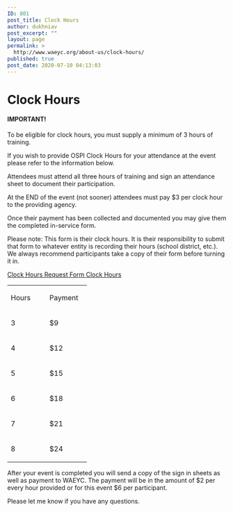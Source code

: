 ```yaml
---
ID: 801
post_title: Clock Hours
author: dukhniav
post_excerpt: ""
layout: page
permalink: >
  http://www.waeyc.org/about-us/clock-hours/
published: true
post_date: 2020-07-10 04:13:03
---
```

<h1>Clock Hours</h1>		
				<h4>IMPORTANT! </h4>
																						<p><p>To be eligible for clock hours, you must supply a minimum of 3 hours of training.</p></p>
		<p>If you wish to provide OSPI Clock Hours for your attendance at the event please refer to the information below.</p><p>Attendees must attend all three hours of training and sign an attendance sheet to document their participation.</p><p>At the END of the event (not sooner) attendees must pay $3 per clock hour to the providing agency.</p><p>Once their payment has been collected and documented you may give them the completed in-service form.</p><p>Please note: This form is their clock hours. It is their responsibility to submit that form to whatever entity is recording their hours (school district, etc.). We always recommend participants take a copy of their form before turning it in.</p>		
		<a href="/about-us/clock-hours/clock-hours-request-form/" data-text="Clock Hours Request Form">
				Clock Hours Request Form
		</a>
												<a href="">Clock Hours</a>
					<table><tbody><tr><td width="73"><p>Hours</p></td><td width="78"><p>Payment</p></td></tr><tr><td width="73"><p>3</p></td><td width="78"><p>$9</p></td></tr><tr><td width="73"><p>4</p></td><td width="78"><p>$12</p></td></tr><tr><td width="73"><p>5</p></td><td width="78"><p>$15</p></td></tr><tr><td width="73"><p>6</p></td><td width="78"><p>$18</p></td></tr><tr><td width="73"><p>7</p></td><td width="78"><p>$21</p></td></tr><tr><td width="73"><p>8</p></td><td width="78"><p>$24</p></td></tr></tbody></table>
		<p>After your event is completed you will send a copy of the sign in sheets as well as payment to WAEYC. The payment will be in the amount of $2 per every hour provided or for this event $6 per participant.</p><p>Please let me know if you have any questions.</p>